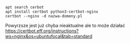 ```
apt search cerbot
apt install certbot python3-certbot-nginx
certbot --nginx -d nazwa-domeny.pl
```

Powyrzsze jest już chyba nieaktualne ale to może działać
<br>
https://certbot.eff.org/instructions?ws=nginx&os=ubuntufocal&tab=standard